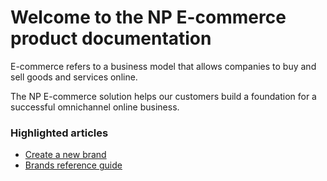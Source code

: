 # Welcome to the NP E-commerce product documentation

E-commerce refers to a business model that allows companies to buy and sell goods and services online. 

The NP E-commerce solution helps our customers build a foundation for a successful omnichannel online business.

### Highlighted articles

- [Create a new brand](./howto/create_brand.md)
- [Brands reference guide](reference/brands_reference_table.md)